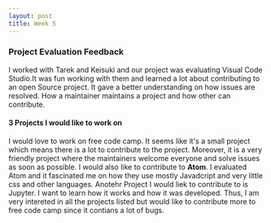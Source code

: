 ```yaml
---
layout: post
title: Week 5
---
```


### Project Evaluation Feedback
I worked with Tarek and Keisuki and our project was evaluating  Visual Code Studio.It was fun working with them and learned a lot about contributing to an open Source project. It gave a better understanding on how issues are resolved. How a maintainer maintains a project and how other can contribute.

#### 3 Projects I would like to work on
I would love to work on free code camp. It seems like it's a small project which means there is a lot to contribute to the project. Moreover, it is a very friendly project where the maintainers welcome everyone and solve issues as soon as possible. I would also like to contribute to **Atom**. I evaluated Atom and it fascinated me on how they use mostly Javadcript and very little css and other languages. Anotehr Project I would liek to contribute to is Jupyter. I want to learn how it works and how it was developed. Thus, I am very intereted in all the projects listed but would like to contribute more to free code camp since it contians a lot of bugs.
